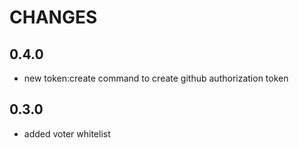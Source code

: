 CHANGES
=======

0.4.0
-----
* new token:create command to create github authorization token

0.3.0 
-----
* added voter whitelist 
